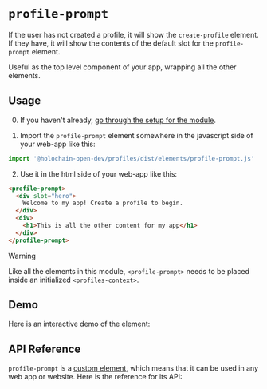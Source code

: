 # `profile-prompt`

If the user has not created a profile, it will show the `create-profile` element. If they have, it will show the contents of the default slot for the `profile-prompt` element.

Useful as the top level component of your app, wrapping all the other elements.


## Usage

0. If you haven't already, [go through the setup for the module](/setup).

1. Import the `profile-prompt` element somewhere in the javascript side of your web-app like this:

```js
import '@holochain-open-dev/profiles/dist/elements/profile-prompt.js'
```

2. Use it in the html side of your web-app like this:

```html
<profile-prompt>
  <div slot="hero">
    Welcome to my app! Create a profile to begin.
  </div>
  <div>
    <h1>This is all the other content for my app</h1>
  </div>
</profile-prompt>
```

> [!WARNING]
> Like all the elements in this module, `<profile-prompt>` needs to be placed inside an initialized `<profiles-context>`.

## Demo

Here is an interactive demo of the element:

<element-demo>
</element-demo>

<script setup>
import { onMounted } from 'vue'
import {
  ProfilesZomeMock,
  demoProfiles,
} from "@holochain-open-dev/profiles/dist/mocks.js";
import { ProfilesStore, ProfilesClient } from "@holochain-open-dev/profiles";
import { decodeHashFromBase64 } from '@holochain/client';
import { render, html } from 'lit';

onMounted(async () => {
  // Elements need to be imported on the client side, not the SSR side
  // Reference: https://vitepress.dev/guide/ssr-compat#importing-in-mounted-hook
  await import('@api-viewer/docs/lib/api-docs.js');
  await import('@api-viewer/demo/lib/api-demo.js');
  await import('@holochain-open-dev/profiles/dist/elements/profiles-context.js');
  await import('@holochain-open-dev/profiles/dist/elements/profile-prompt.js');

  demoProfiles().then(profiles => {
    const mock = new ProfilesZomeMock(
      profiles,
      decodeHashFromBase64("uhCAk8OKb2hznzG023xxh_vR3Q7Y4IEOAo4B0QN7ZhbGYeww")
    );
    
    render(html`
  <profiles-context .store=${new ProfilesStore(new ProfilesClient(mock, "lobby"))}>
    <api-demo src="custom-elements.json" only="profile-prompt" exclude-knobs="store">
      <template data-element="profile-prompt" data-target="host">
        <{{kebab_case collection_name}} {{#if (eq collection_type.type "ByAuthor")}}.author=${record.signed_action.hashed.content.author}{{/if}}></{{kebab_case collection_name}}>        <div slot="hero">Welcome to my app! Create a profile to begin.</div>
        <div>This is where the content for the application should go.</div>
      </template>
    </api-demo>
  </profiles-context>
  `, document.querySelector('element-demo'))
  })

})

</script>

## API Reference

`profile-prompt` is a [custom element](https://web.dev/articles/custom-elements-v1), which means that it can be used in any web app or website. Here is the reference for its API:

<api-docs src="custom-elements.json" only="profile-prompt">
</api-docs>
